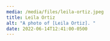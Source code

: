 ```yaml
---
media: /media/files/leila-ortiz.jpeg
title: Leila Ortiz
alt: "A photo of [Leila Ortiz]. "
date: 2022-06-14T12:41:00-0500
---
```

